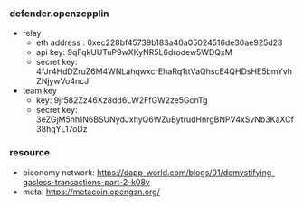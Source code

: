 

### defender.openzepplin

- relay
  - eth address : 0xec228bf45739b183a40a05024516de30ae925d28
  - api key: 9qFqkUUTuP9wXKyNR5L6drodew5WDQxM
  - secret key: 4fJr4HdDZruZ6M4WNLahqwxcrEhaRq1ttVaQhscE4QHDsHE5bmYvhZNjywVo4ncJ
- team key
  - key: 9jr582Zz46Xz8dd6LW2FfGW2ze5GcnTg
  - secret key: 3eZGjM5nh1N6BSUNydJxhyQ6WZuBytrudHnrgBNPV4xSvNb3KaXCf38hqYL17oDz


### resource

- biconomy network: https://dapp-world.com/blogs/01/demystifying-gasless-transactions-part-2-k08y
- meta: https://metacoin.opengsn.org/